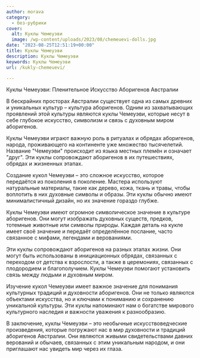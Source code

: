 ```yaml
---
author: morava
category:
  - без-рубрики
cover:
  alt: Куклы Чемеуэви
  image: /wp-content/uploads/2023/08/chemeuevi-dolls.jpg
date: "2023-08-25T12:51:19+00:00"
title: Куклы Чемеуэви
description: Куклы Чемеуэви
keywords: Куклы Чемеуэви
url: /kukly-chemeuevi/

---
```

Куклы Чемеуэви: Пленительное Искусство Аборигенов Австралии

В бескрайних просторах Австралии существует одна из самых древних и уникальных культур – культура аборигенов. Одним из захватывающих проявлений этой культуры являются куклы Чемеуэви, которые несут в себе глубокое искусство, символизм и связь с духовным миром аборигенов.

Куклы Чемеуэви играют важную роль в ритуалах и обрядах аборигенов, народа, проживающего на континенте уже множество тысячелетий. Название "Чемеуэви" происходит из языка местных племён и означает "друг". Эти куклы сопровождают аборигенов в их путешествиях, обрядах и жизненных этапах.

Создание кукол Чемеуэви – это сложное искусство, которое передаётся из поколения в поколение. Мастера используют натуральные материалы, такие как дерево, кожа, ткань и травы, чтобы воплотить в них духовные символы и образы. Эти куклы обычно имеют минималистичный дизайн, но их значение гораздо глубже.

Куклы Чемеуэви имеют огромное символическое значение в культуре аборигенов. Они могут изображать духовных существ, предков, тотемные животные или символы природы. Каждая деталь на кукле имеет своё значение и передаёт определённое послание, часто связанное с мифами, легендами и верованиями.

Эти куклы сопровождают аборигенов на разных этапах жизни. Они могут быть использованы в инициационных обрядах, связанных с переходом от детства к взрослости, а также в церемониях, связанных с плодородием и благополучием. Куклы Чемеуэви помогают установить связь между людьми и духовным миром.

Изучение кукол Чемеуэви имеет важное значение для понимания культурных традиций и духовности аборигенов. Они не только являются объектами искусства, но и ключами к пониманию и сохранению уникальной культуры. Эти куклы напоминают нам о богатстве мирового культурного наследия и важности уважения к разнообразию.

В заключение, куклы Чемеуэви – это необычные искусствоведческие произведения, которые погружают нас в мир духовности и традиций аборигенов Австралии. Они являются живыми свидетельствами давних верований и обычаев, связанных с этим уникальным народом, и они приглашают нас увидеть мир через их глаза.
